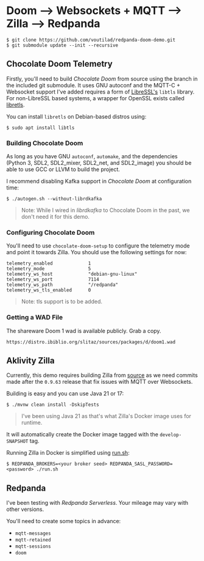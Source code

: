 # Doom --> Websockets + MQTT --> Zilla --> Redpanda

```
$ git clone https://github.com/voutilad/redpanda-doom-demo.git
$ git submodule update --init --recursive
```

## Chocolate Doom Telemetry

Firstly, you'll need to build _Chocolate Doom_ from source using the branch in
the included git submodule. It uses GNU autoconf and the MQTT-C + Websocket
support I've added requires a form of [LibreSSL's](https://libretls.org)
`libtls` library. For non-LibreSSL based systems, a wrapper for OpenSSL
exists called [libretls](https://git.causal.agency/libretls/about/).

You can install `libretls` on Debian-based distros using:

```
$ sudo apt install libtls
```

### Building Chocolate Doom

As long as you have GNU `autoconf`, `automake`, and the dependencies (Python 3,
SDL2, SDL2_mixer, SDL2_net, and SDL2_image) you should be able to use GCC or
LLVM to build the project.

I recommend disabling Kafka support in _Chocolate Doom_ at configuration time:

```
$ ./autogen.sh --without-librdkafka
```

> Note: While I wired in _librdkafka_ to Chocolate Doom in the past, we don't
> need it for this demo.

### Configuring Chocolate Doom

You'll need to use `chocolate-doom-setup` to configure the telemetry mode and
point it towards Zilla. You should use the following settings for now:

```
telemetry_enabled             1
telemetry_mode                5
telemetry_ws_host             "debian-gnu-linux"
telemetry_ws_port             7114
telemetry_ws_path             "/redpanda"
telemetry_ws_tls_enabled      0
```

> Note: tls support is to be added.

### Getting a WAD File

The shareware Doom 1 wad is available publicly. Grab a copy.

```
https://distro.ibiblio.org/slitaz/sources/packages/d/doom1.wad
```

## Aklivity Zilla

Currently, this demo requires building Zilla from 
[source](https://github.com/aklivity/zilla) as we need commits made after the
`0.9.63` release that fix issues with MQTT over Websockets.

Building is easy and you can use Java 21 or 17:

```
$ ./mvnw clean install -DskipTests
```

> I've been using Java 21 as that's what Zilla's Docker image uses for runtime.

It will automatically create the Docker image tagged with the
`develop-SNAPSHOT` tag.

Running Zilla in Docker is simplified using [run.sh](./run.sh):

```
$ REDPANDA_BROKERS=<your broker seed> REDPANDA_SASL_PASSWORD=<password> ./run.sh
```

## Redpanda

I've been testing with _Redpanda Serverless_. Your mileage may vary with other
versions.

You'll need to create some topics in advance:

- `mqtt-messages`
- `mqtt-retained`
- `mqtt-sessions`
- `doom`
